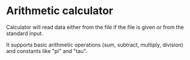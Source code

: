 # Arithmetic calculator

Calculator will read data either from the file if the file is given or
from the standard input.

It supports basic arithmetic operations (sum, subtract, multiply, division)
and constants like "pi" and "tau".
